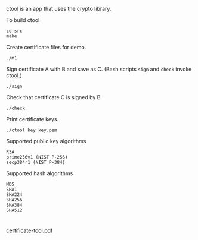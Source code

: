 ctool is an app that uses the crypto library.

To build ctool

```
cd src
make
```

Create certificate files for demo.

```
./m1
```

Sign certificate A with B and save as C. (Bash scripts `sign` and `check` invoke ctool.)

```
./sign
```

Check that certificate C is signed by B.

```
./check
```

Print certificate keys.

```
./ctool key key.pem
```

Supported public key algorithms

```
RSA
prime256v1 (NIST P-256)
secp384r1 (NIST P-384)
```

Supported hash algorithms

```
MD5
SHA1
SHA224
SHA256
SHA384
SHA512
```

#

[certificate-tool.pdf](https://georgeweigt.github.io/certificate-tool.pdf)
